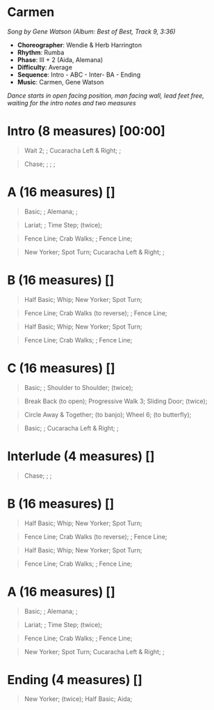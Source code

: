 # Carmen
*Song by Gene Watson (Album: Best of Best, Track 9, 3:36)*

* **Choreographer**: Wendie & Herb Harrington
* **Rhythm**: Rumba
* **Phase**: III + 2 (Aida, Alemana)
* **Difficulty**: Average
* **Sequence**: Intro - ABC - Inter- BA - Ending
* **Music**: Carmen, Gene Watson

*Dance starts in open facing position, man facing wall, lead feet free, waiting for the intro notes and two measures*

# Intro (8 measures) [00:00]

> Wait 2; ; Cucaracha Left & Right; ;

> Chase; ; ; ;

# A (16 measures) []

> Basic; ; Alemana; ;

> Lariat; ; Time Step; (twice);

> Fence Line; Crab Walks; ; Fence Line;

> New Yorker; Spot Turn; Cucaracha Left & Right; ;

# B (16 measures) []

> Half Basic; Whip; New Yorker; Spot Turn;

> Fence Line; Crab Walks (to reverse); ; Fence Line;

> Half Basic; Whip; New Yorker; Spot Turn;

> Fence Line; Crab Walks; ; Fence Line;

# C (16 measures) []

> Basic; ; Shoulder to Shoulder; (twice);

> Break Back (to open); Progressive Walk 3; Sliding Door; (twice);

> Circle Away & Together; (to banjo); Wheel 6; (to butterfly);

> Basic; ; Cucaracha Left & Right; ;

# Interlude (4 measures) []

> Chase; ; ;

# B (16 measures) []

> Half Basic; Whip; New Yorker; Spot Turn;

> Fence Line; Crab Walks (to reverse); ; Fence Line;

> Half Basic; Whip; New Yorker; Spot Turn;

> Fence Line; Crab Walks; ; Fence Line;

# A (16 measures) []

> Basic; ; Alemana; ;

> Lariat; ; Time Step; (twice);

> Fence Line; Crab Walks; ; Fence Line;

> New Yorker; Spot Turn; Cucaracha Left & Right; ;

# Ending (4 measures) []

> New Yorker; (twice); Half Basic; Aida;

<!-- Original cues: Box; ; Half Basic; Aida; -->